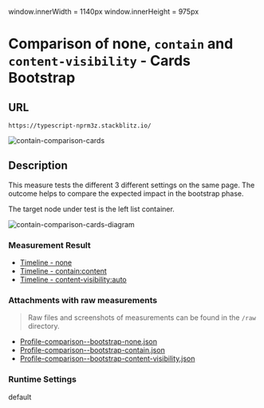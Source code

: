 window.innerWidth = 1140px
window.innerHeight = 975px
 
# Comparison of none, `contain` and `content-visibility` - Cards Bootstrap 

## URL

`https://typescript-nprm3z.stackblitz.io/`

![contain-comparison-cards](https://user-images.githubusercontent.com/95690470/158879336-539df79a-4f4e-40d2-ad7c-147dc03f785e.PNG)


## Description

This measure tests the different 3 different settings on the same page. 
The outcome helps to compare the expected impact in the bootstrap phase.

The target node under test is the left list container.

![contain-comparison-cards-diagram](https://user-images.githubusercontent.com/95690470/158891348-220e5a77-0cc2-43f6-9cba-734c565e06fd.PNG)


### Measurement Result

- [Timeline - none](https://chromedevtools.github.io/timeline-viewer/?loadTimelineFromURL=https://raw.githubusercontent.com/push-based/css-contain-research/master/measures/Profile-comparison--bootstrap-none.json)
- [Timeline - contain:content](https://chromedevtools.github.io/timeline-viewer/?loadTimelineFromURL=https://raw.githubusercontent.com/push-based/css-contain-research/master/measures/Profile-comparison--bootstrap-contain.json)
- [Timeline - content-visibility:auto](https://chromedevtools.github.io/timeline-viewer/?loadTimelineFromURL=https://raw.githubusercontent.com/push-based/css-contain-research/master/measures/Profile-comparison--bootstrap-content-visibility.json)


### Attachments with raw measurements

> Raw files and screenshots of measurements can be found in the `/raw` directory.

- [Profile-comparison--bootstrap-none.json](https://raw.githubusercontent.com/push-based/css-contain-research/master/measures/Profile-comparison--bootstrap-none.json)
- [Profile-comparison--bootstrap-contain.json](https://raw.githubusercontent.com/push-based/css-contain-research/master/measures/Profile-comparison--bootstrap-contain.json)
- [Profile-comparison--bootstrap-content-visibility.json](https://raw.githubusercontent.com/push-based/css-contain-research/master/measures/Profile-comparison--bootstrap-content-visibility.json)

### Runtime Settings 

default
